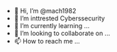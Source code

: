 - 👋 Hi, I’m @mach1982
- 👀 I’m inttrested Cyberssecurity
- 🌱 I’m currently learning ...
- 💞️ I’m looking to collaborate on ...
- 📫 How to reach me ...

<!---
mach1982/mach1982 is a ✨ special ✨ repository because its `README.md` (this file) appears on your GitHub profile.
You can click the Preview link to take a look at your changes.
--->
